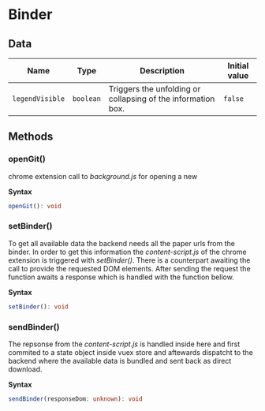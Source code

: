 # Binder

## Data

| Name            | Type      | Description                                                  | Initial value |
| --------------- | --------- | ------------------------------------------------------------ | ------------- |
| `legendVisible` | `boolean` | Triggers the unfolding or collapsing of the information box. | `false`       |

## Methods

### openGit()

chrome extension call to _background.js_ for opening a new

**Syntax**

```typescript
openGit(): void
```

### setBinder()

To get all available data the backend needs all the paper urls from the binder.
In order to get this information
the _content-script.js_ of the chrome extension is triggered with _setBinder()_.
There is a counterpart awaiting the call to provide the requested DOM elements.
After sending the request the function awaits a response which is handled with
the function bellow.

**Syntax**

```typescript
setBinder(): void
```

### sendBinder()

The repsonse from the _content-script.js_ is handled inside here and first
commited to a state object inside vuex store and aftewards
dispatcht to the backend where the available data is bundled and sent back as
direct download.

**Syntax**

```typescript
sendBinder(responseDom: unknown): void
```

